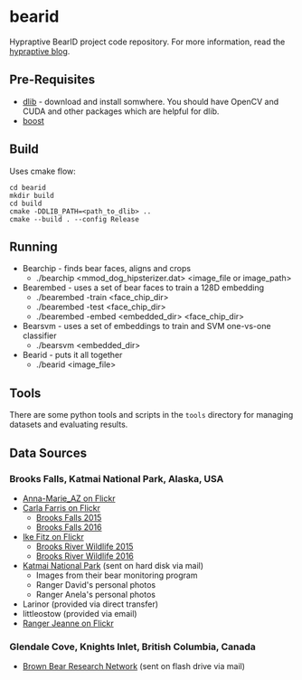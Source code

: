 # bearid
Hypraptive BearID project code repository. For more information, read the [hypraptive blog](https://hypraptive.github.io/).

## Pre-Requisites
* [dlib](http://dlib.net/) - download and install somwhere. You should have OpenCV and CUDA and other packages which are helpful for dlib.
* [boost](http://www.boost.org/)

## Build
Uses cmake flow:

```
cd bearid
mkdir build
cd build
cmake -DDLIB_PATH=<path_to_dlib> ..
cmake --build . --config Release
```

## Running
* Bearchip - finds bear faces, aligns and crops
  * ./bearchip <mmod_dog_hipsterizer.dat> <image_file or image_path>
* Bearembed - uses a set of bear faces to train a 128D embedding
  * ./bearembed -train <face_chip_dir>
  * ./bearembed -test <face_chip_dir>
  * ./bearembed -embed <embedded_dir> <face_chip_dir>
* Bearsvm - uses a set of embeddings to train and SVM one-vs-one classifier
  * ./bearsvm <embedded_dir>
* Bearid - puts it all together
  * ./bearid <image_file>

## Tools
There are some python tools and scripts in the `tools` directory for managing datasets and evaluating results.

## Data Sources

### Brooks Falls, Katmai National Park, Alaska, USA
* [Anna-Marie_AZ on Flickr](https://www.flickr.com/photos/105187918@N03/albums)
* [Carla Farris on Flickr](https://www.flickr.com/photos/129908461@N03/albums/with/72157672138992512)
  * [Brooks Falls 2015](https://www.flickr.com/photos/129908461@N03/albums/72157657150224152)
  * [Brooks Falls 2016](https://www.flickr.com/photos/129908461@N03/albums/72157672138992512)
* [Ike Fitz on Flickr](https://www.flickr.com/photos/ikefitz/albums)
  * [Brooks River Wildlife 2015](https://www.flickr.com/photos/ikefitz/albums/72157666514167600)
  * [Brooks River Wildlife 2016](https://www.flickr.com/photos/ikefitz/albums/72157665026099739)
* [Katmai National Park](https://www.nps.gov/katm) (sent on hard disk via mail)
  * Images from their bear monitoring program
  * Ranger David's personal photos
  * Ranger Anela's personal photos
* Larinor (provided via direct transfer)
* littleostow (provided via email)
* [Ranger Jeanne on Flickr](https://www.flickr.com/photos/jeanner/albums)

### Glendale Cove, Knights Inlet, British Columbia, Canada
* [Brown Bear Research Network](http://bearresearch.org/) (sent on flash drive via mail)
